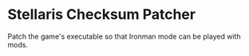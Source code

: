 # Stellaris Checksum Patcher

Patch the game's executable so that Ironman mode can be played with mods.
